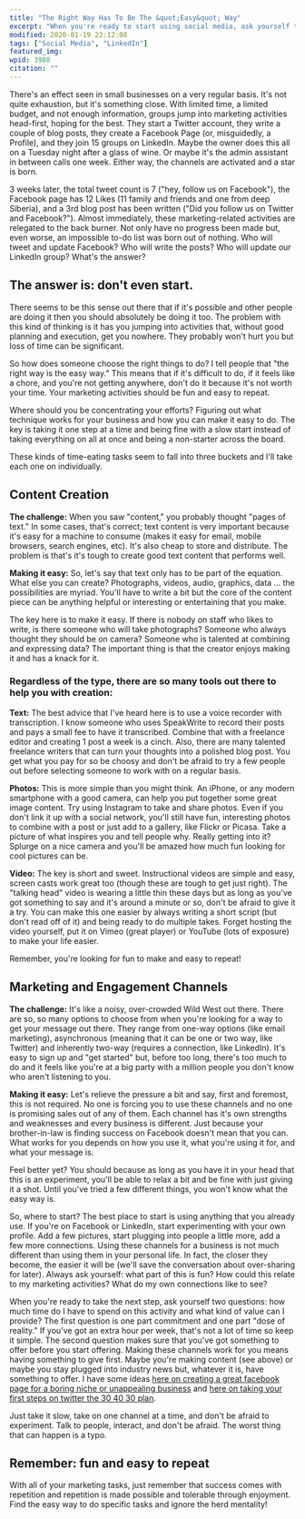 ```yaml
---
title: "The Right Way Has To Be The &quot;Easy&quot; Way"
excerpt: "When you're ready to start using social media, ask yourself two questions: how much time do I have to spend on this activity and what kind of value can I provide?"
modified: 2020-01-19 22:12:08
tags: ["Social Media", "LinkedIn"]
featured_img:
wpid: 3988
citation: ""
---
```



There's an effect seen in small businesses on a very regular basis. It's not quite exhaustion, but it's something close. With limited time, a limited budget, and not enough information, groups jump into marketing activities head-first, hoping for the best. They start a Twitter account, they write a couple of blog posts, they create a Facebook Page (or, misguidedly, a Profile), and they join 15 groups on LinkedIn. Maybe the owner does this all on a Tuesday night after a glass of wine. Or maybe it's the admin assistant in between calls one week. Either way, the channels are activated and a star is born.

3 weeks later, the total tweet count is 7 ("hey, follow us on Facebook"), the Facebook page has 12 Likes (11 family and friends and one from deep Siberia), and a 3rd blog post has been written ("Did you follow us on Twitter and Facebook?"). Almost immediately, these marketing-related activities are relegated to the back burner. Not only have no progress been made but, even worse, an impossible to-do list was born out of nothing. Who will tweet and update Facebook? Who will write the posts? Who will update our LinkedIn group? What's the answer?

## The answer is: don't even start.

There seems to be this sense out there that if it's possible and other people are doing it then you should absolutely be doing it too. The problem with this kind of thinking is it has you jumping into activities that, without good planning and execution, get you nowhere. They probably won't hurt you but loss of time can be significant.

So how does someone choose the right things to do? I tell people that "the right way is the easy way." This means that if it's difficult to do, if it feels like a chore, and you're not getting anywhere, don't do it because it's not worth your time. Your marketing activities should be fun and easy to repeat.

Where should you be concentrating your efforts? Figuring out what technique works for your business and how you can make it easy to do. The key is taking it one step at a time and being fine with a slow start instead of taking everything on all at once and being a non-starter across the board.

These kinds of time-eating tasks seem to fall into three buckets and I'll take each one on individually.

## Content Creation

**The challenge:** When you saw "content," you probably thought "pages of text." In some cases, that's correct; text content is very important because it's easy for a machine to consume (makes it easy for email, mobile browsers, search engines, etc). It's also cheap to store and distribute. The problem is that's it's tough to create good text content that performs well.

**Making it easy:** So, let's say that text only has to be part of the equation. What else you can create? Photographs, videos, audio, graphics, data … the possibilities are myriad. You'll have to write a bit but the core of the content piece can be anything helpful or interesting or entertaining that you make.

The key here is to make it easy. If there is nobody on staff who likes to write, is there someone who will take photographs? Someone who always thought they should be on camera? Someone who is talented at combining and expressing data? The important thing is that the creator enjoys making it and has a knack for it.

### Regardless of the type, there are so many tools out there to help you with creation:

**Text:** The best advice that I've heard here is to use a voice recorder with transcription. I know someone who uses SpeakWrite to record their posts and pays a small fee to have it transcribed. Combine that with a freelance editor and creating 1 post a week is a cinch. Also, there are many talented freelance writers that can turn your thoughts into a polished blog post. You get what you pay for so be choosy and don't be afraid to try a few people out before selecting someone to work with on a regular basis.

**Photos:** This is more simple than you might think. An iPhone, or any modern smartphone with a good camera, can help you put together some great image content. Try using Instagram to take and share photos. Even if you don't link it up with a social network, you'll still have fun, interesting photos to combine with a post or just add to a gallery, like Flickr or Picasa. Take a picture of what inspires you and tell people why. Really getting into it? Splurge on a nice camera and you'll be amazed how much fun looking for cool pictures can be.

**Video:** The key is short and sweet. Instructional videos are simple and easy, screen casts work great too (though these are tough to get just right). The "talking head" video is wearing a little thin these days but as long as you've got something to say and it's around a minute or so, don't be afraid to give it a try. You can make this one easier by always writing a short script (but don't read off of it) and being ready to do multiple takes. Forget hosting the video yourself, put it on Vimeo (great player) or YouTube (lots of exposure) to make your life easier.

Remember, you're looking for fun to make and easy to repeat!

## Marketing and Engagement Channels

**The challenge:** It's like a noisy, over-crowded Wild West out there. There are so, so many options to choose from when you're looking for a way to get your message out there. They range from one-way options (like email marketing), asynchronous (meaning that it can be one or two way, like Twitter) and inherently two-way (requires a connection, like LinkedIn). It's easy to sign up and "get started" but, before too long, there's too much to do and it feels like you're at a big party with a million people you don't know who aren't listening to you.

**Making it easy:** Let's relieve the pressure a bit and say, first and foremost, this is not required. No one is forcing you to use these channels and no one is promising sales out of any of them. Each channel has it's own strengths and weaknesses and every business is different. Just because your brother-in-law is finding success on Facebook doesn't mean that you can. What works for you depends on how you use it, what you're using it for, and what your message is.

Feel better yet? You should because as long as you have it in your head that this is an experiment, you'll be able to relax a bit and be fine with just giving it a shot. Until you've tried a few different things, you won't know what the easy way is.

So, where to start? The best place to start is using anything that you already use. If you're on Facebook or LinkedIn, start experimenting with your own profile. Add a few pictures, start plugging into people a little more, add a few more connections. Using these channels for a business is not much different than using them in your personal life. In fact, the closer they become, the easier it will be (we'll save the conversation about over-sharing for later). Always ask yourself: what part of this is fun? How could this relate to my marketing activities? What do my own connections like to see?

When you're ready to take the next step, ask yourself two questions: how much time do I have to spend on this activity and what kind of value can I provide? The first question is one part commitment and one part "dose of reality." If you've got an extra hour per week, that's not a lot of time so keep it simple. The second question makes sure that you've got something to offer before you start offering. Making these channels work for you means having something to give first. Maybe you're making content (see above) or maybe you stay plugged into industry news but, whatever it is, have something to offer. I have some ideas [here on creating a great facebook page for a boring niche or unappealing business](/a-great-facebook-page-for-a-boring-niche-or-unappealing-business/) and [here on taking your first steps on twitter the 30 40 30 plan](/taking-your-first-steps-on-twitter-the-30-40-30-plan/).

Just take it slow, take on one channel at a time, and don't be afraid to experiment. Talk to people, interact, and don't be afraid. The worst thing that can happen is a typo.

## Remember: fun and easy to repeat

With all of your marketing tasks, just remember that success comes with repetition and repetition is made possible and tolerable through enjoyment. Find the easy way to do specific tasks and ignore the herd mentality!
